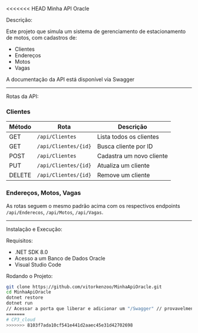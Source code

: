 <<<<<<< HEAD
Minha API Oracle

Descrição:

Este projeto que simula um sistema de gerenciamento de estacionamento de motos, com cadastros de:

- Clientes  
- Endereços  
- Motos  
- Vagas  

A documentação da API está disponível via Swagger

---

Rotas da API:

### Clientes
| Método | Rota                  | Descrição                 |
|--------|-----------------------|---------------------------|
| GET    | `/api/Clientes`       | Lista todos os clientes   |
| GET    | `/api/Clientes/{id}`  | Busca cliente por ID      |
| POST   | `/api/Clientes`       | Cadastra um novo cliente  |
| PUT    | `/api/Clientes/{id}`  | Atualiza um cliente       |
| DELETE | `/api/Clientes/{id}`  | Remove um cliente         |

### Endereços, Motos, Vagas
As rotas seguem o mesmo padrão acima com os respectivos endpoints `/api/Enderecos`, `/api/Motos`, `/api/Vagas`.

---

Instalação e Execução:

Requisitos:
- .NET SDK 8.0
- Acesso a um Banco de Dados Oracle
- Visual Studio Code

Rodando o Projeto:
```bash
git clone https://github.com/vitorkenzoo/MinhaApiOracle.git
cd MinhaApiOracle
dotnet restore
dotnet run
// Acessar a porta que liberar e adicionar um "/Swagger" // provavelmente será http://localhost:8080/swagger/index.html
=======
# CP3_cloud
>>>>>>> 8103f7ada10cf541e441d2aaec45e31d42702698
